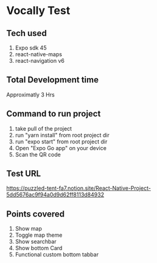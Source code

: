 # Vocally Test

## Tech used
1. Expo sdk 45
2. react-native-maps
3. react-navigation v6

## Total Development time
Approximatly 3 Hrs

## Command to run project
1. take pull of the project
2. run "yarn install" from root project dir
3. run "expo start" from root project dir
4. Open "Expo Go app" on your device
5. Scan the QR code

## Test URL
https://puzzled-tent-fa7.notion.site/React-Native-Project-5dd5676ac9f94a0d9d62ff8113d84932

## Points covered
1. Show map
2. Toggle map theme
3. Show searchbar
4. Show bottom Card
5. Functional custom bottom tabbar
